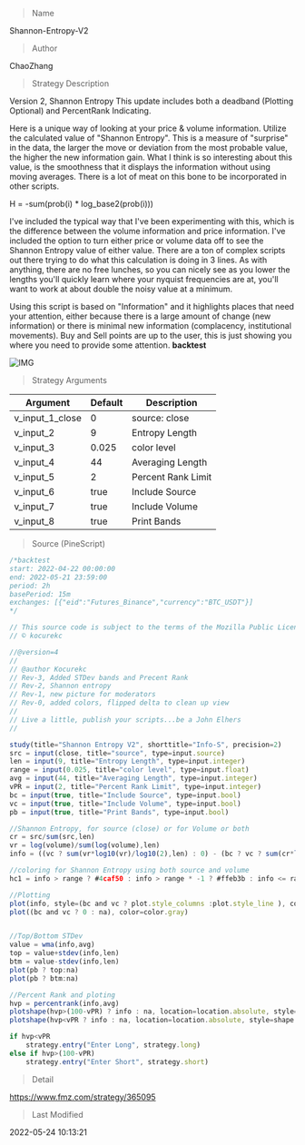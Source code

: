 
> Name

Shannon-Entropy-V2

> Author

ChaoZhang

> Strategy Description

Version 2, Shannon Entropy
This update includes both a deadband (Plotting Optional) and PercentRank Indicating.

Here is a unique way of looking at your price & volume information. Utilize the calculated value of "Shannon Entropy". This is a measure of "surprise" in the data, the larger the move or deviation from the most probable value, the higher the new information gain. What I think is so interesting about this value, is the smoothness that it displays the information without using moving averages. There is a lot of meat on this bone to be incorporated in other scripts.

H = -sum(prob(i) * log_base2(prob(i)))

I've included the typical way that I've been experimenting with this, which is the difference between the volume information and price information. I've included the option to turn either price or volume data off to see the Shannon Entropy value of either value. There are a ton of complex scripts out there trying to do what this calculation is doing in 3 lines. As with anything, there are no free lunches, so you can nicely see as you lower the lengths you'll quickly learn where your nyquist frequencies are at, you'll want to work at about double the noisy value at a minimum.

Using this script is based on "Information" and it highlights places that need your attention, either because there is a large amount of change (new information) or there is minimal new information (complacency, institutional movements). Buy and Sell points are up to the user, this is just showing you where you need to provide some attention.
**backtest**

 ![IMG](https://www.fmz.com/upload/asset/6819752e8699f5b327.png) 

> Strategy Arguments



|Argument|Default|Description|
|----|----|----|
|v_input_1_close|0|source: close|high|low|open|hl2|hlc3|hlcc4|ohlc4|
|v_input_2|9|Entropy Length|
|v_input_3|0.025|color level|
|v_input_4|44|Averaging Length|
|v_input_5|2|Percent Rank Limit|
|v_input_6|true|Include Source|
|v_input_7|true|Include Volume|
|v_input_8|true|Print Bands|


> Source (PineScript)

``` javascript
/*backtest
start: 2022-04-22 00:00:00
end: 2022-05-21 23:59:00
period: 2h
basePeriod: 15m
exchanges: [{"eid":"Futures_Binance","currency":"BTC_USDT"}]
*/

// This source code is subject to the terms of the Mozilla Public License 2.0 at https://mozilla.org/MPL/2.0/
// © kocurekc

//@version=4
//
// @author Kocurekc
// Rev-3, Added STDev bands and Precent Rank
// Rev-2, Shannon entropy
// Rev-1, new picture for moderators
// Rev-0, added colors, flipped delta to clean up view
//
// Live a little, publish your scripts...be a John Elhers
//

study(title="Shannon Entropy V2", shorttitle="Info-S", precision=2)
src = input(close, title="source", type=input.source)
len = input(9, title="Entropy Length", type=input.integer)
range = input(0.025, title="color level", type=input.float)
avg = input(44, title="Averaging Length", type=input.integer)
vPR = input(2, title="Percent Rank Limit", type=input.integer)
bc = input(true, title="Include Source", type=input.bool)
vc = input(true, title="Include Volume", type=input.bool)
pb = input(true, title="Print Bands", type=input.bool)

//Shannon Entropy, for source (close) or for Volume or both
cr = src/sum(src,len)
vr = log(volume)/sum(log(volume),len)
info = ((vc ? sum(vr*log10(vr)/log10(2),len) : 0) - (bc ? vc ? sum(cr*log10(cr)/log10(2),len) : sum(cr*log10(cr)/log10(2),len) : 0))

//coloring for Shannon Entropy using both source and volume
hc1 = info > range ? #4caf50 : info > range * -1 ? #ffeb3b : info <= range * -1 ? #f44336 : na

//Plotting 
plot(info, style=(bc and vc ? plot.style_columns :plot.style_line ), color=hc1 )
plot((bc and vc ? 0 : na), color=color.gray)


//Top/Bottom STDev
value = wma(info,avg)
top = value+stdev(info,len)
btm = value-stdev(info,len)
plot(pb ? top:na)
plot(pb ? btm:na)

//Percent Rank and ploting
hvp = percentrank(info,avg)
plotshape(hvp>(100-vPR) ? info : na, location=location.absolute, style=shape.triangledown, color=color.red, size=size.tiny, transp=30, offset=0)
plotshape(hvp<vPR ? info : na, location=location.absolute, style=shape.triangleup, color=color.green, size=size.tiny, transp=30, offset=0)

if hvp<vPR
    strategy.entry("Enter Long", strategy.long)
else if hvp>(100-vPR)
    strategy.entry("Enter Short", strategy.short)
```

> Detail

https://www.fmz.com/strategy/365095

> Last Modified

2022-05-24 10:13:21
